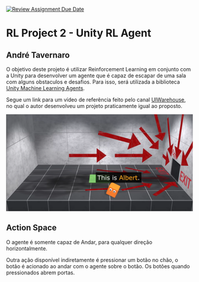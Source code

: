 [![Review Assignment Due Date](https://classroom.github.com/assets/deadline-readme-button-24ddc0f5d75046c5622901739e7c5dd533143b0c8e959d652212380cedb1ea36.svg)](https://classroom.github.com/a/7Wj0oCgF)

# RL Project 2 - Unity RL Agent

## André Tavernaro

O objetivo deste projeto é utilizar Reinforcement Learning em conjunto com a Unity para desenvolver um agente que é capaz de escapar de uma sala com alguns obstaculos e desafios. Para isso, será utilizada a biblioteca [Unity Machine Learning Agents](https://unity.com/products/machine-learning-agents).

Segue um link para um vídeo de referência feito pelo canal [UIWarehouse](https://www.youtube.com/watch?v=v3UBlEJDXR0), no qual o autor desenvolveu um projeto praticamente igual ao proposto. 

![Alt text](Images/example.png?raw=true)

## Action Space

O agente é somente capaz de Andar, para qualquer direção horizontalmente.

Outra ação disponível indiretamente é pressionar um botão no chão, o botão é acionado ao andar com o agente sobre o botão. Os botões quando pressionados abrem portas. 